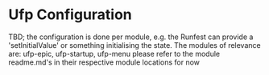 # Ufp Configuration

TBD; the configuration is done per module, e.g. the Runfest can provide a 'setInitialValue' or something initialising the state. The modules of relevance are: ufp-epic, ufp-startup, ufp-menu please refer to the module readme.md's in their respective module locations for now
